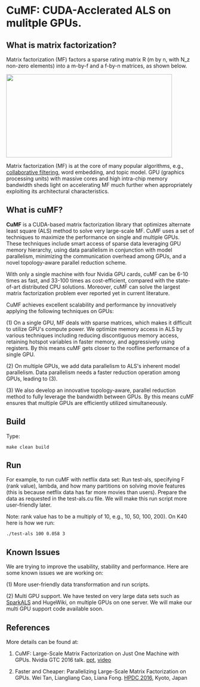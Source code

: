 # CuMF: CUDA-Acclerated ALS on mulitple GPUs. 

## What is matrix factorization?

Matrix factorization (MF) factors a sparse rating matrix R (m by n, with N_z non-zero elements) into a m-by-f and a f-by-n matrices, as shown below.

<img src=https://github.com/wei-tan/CuMF/raw/master/images/mf.png width=444 height=223 />
 
Matrix factorization (MF) is at the core of many popular algorithms, e.g., [collaborative filtering](https://en.wikipedia.org/wiki/Collaborative_filtering), word embedding, and topic model. GPU (graphics processing units) with massive cores and high intra-chip memory bandwidth sheds light on accelerating MF much further when appropriately exploiting its architectural characteristics.

## What is cuMF?

**CuMF** is a CUDA-based matrix factorization library that optimizes alternate least square (ALS) method to solve very large-scale MF. CuMF uses a set of techniques to maximize the performance on single and multiple GPUs. These techniques include smart access of sparse data leveraging GPU memory hierarchy, using data parallelism in conjunction with model parallelism, minimizing the communication overhead among GPUs, and a novel topology-aware parallel reduction scheme.

With only a single machine with four Nvidia GPU cards, cuMF can be 6-10 times as fast, and 33-100 times as cost-efficient, compared with the state-of-art distributed CPU solutions. Moreover, cuMF can solve the largest matrix factorization problem ever reported yet in current literature. 

CuMF achieves excellent scalability and performance by innovatively applying the following techniques on GPUs:  

(1) On a single GPU, MF deals with sparse matrices, which makes it difficult to utilize GPU's compute power. We optimize memory access in ALS by various techniques including reducing discontiguous memory access, retaining hotspot variables in faster memory, and aggressively using registers. By this means cuMF gets closer to the roofline performance of a single GPU. 

(2) On multiple GPUs, we add data parallelism to ALS's inherent model parallelism. Data parallelism needs a faster reduction operation among GPUs, leading to (3).

(3) We also develop an innovative topology-aware, parallel reduction method to fully leverage the bandwidth between GPUs. By this means cuMF ensures that multiple GPUs are efficiently utilized simultaneously.

## Build

Type:

	make clean build


## Run

For example, to run cuMF with netflix data set:
Run test-als, specifying F (rank value), lambda, and how many partitions on solving movie features (this is because netflix data has far more movies than users). Prepare the data as requested in the test-als.cu file. We will make this run script more user-friendly later.

Note: rank value has to be a multiply of 10, e.g., 10, 50, 100, 200). On K40 here is how we run:

	./test-als 100 0.058 3

## Known Issues
We are trying to improve the usability, stability and performance. Here are some known issues we are working on:

(1) More user-friendly data transformation and run scripts.

(2) Multi GPU support. We have tested on very large data sets such as [SparkALS](https://databricks.com/blog/2014/07/23/scalable-collaborative-filtering-with-spark-mllib.html) and HugeWiki, on multiple GPUs on one server. We will make our multi GPU support code available soon.

## References

More details can be found at:

1) CuMF: Large-Scale Matrix Factorization on Just One Machine with GPUs. Nvidia GTC 2016 talk. [ppt](http://www.slideshare.net/tanwei/s6211-cumf-largescale-matrix-factorization-on-just-one-machine-with-gpus), [video](http://on-demand.gputechconf.com/gtc/2016/video/S6211.html)

2) Faster and Cheaper: Parallelizing Large-Scale Matrix Factorization on GPUs. Wei Tan, Liangliang Cao, Liana Fong. [HPDC 2016](http://arxiv.org/abs/1603.03820), Kyoto, Japan